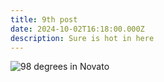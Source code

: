 ```yaml
---
title: 9th post
date: 2024-10-02T16:18:00.000Z
description: Sure is hot in here
---
```

![98 degrees in Novato](/img/img_28730502f619-1.jpeg "Hot weather here in Novato")
